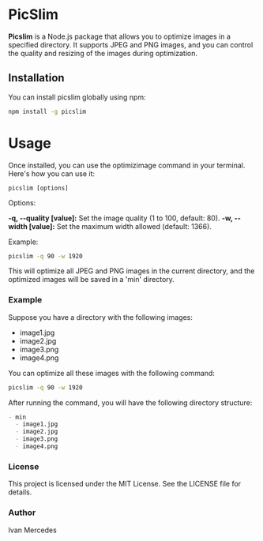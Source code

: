 # PicSlim

**Picslim** is a Node.js package that allows you to optimize images in a specified directory. It supports JPEG and PNG images, and you can control the quality and resizing of the images during optimization.

## Installation

You can install picslim globally using npm:

```bash
npm install -g picslim
```

# Usage

Once installed, you can use the optimizimage command in your terminal. Here's how you can use it:

```
picslim [options]
```

Options:

**-q, --quality [value]:** Set the image quality (1 to 100, default: 80).
**-w, --width [value]:** Set the maximum width allowed (default: 1366).

Example:

```bash
picslim -q 90 -w 1920
```

This will optimize all JPEG and PNG images in the current directory, and the optimized images will be saved in a 'min' directory.

### Example
Suppose you have a directory with the following images:

- image1.jpg
- image2.jpg
- image3.png
- image4.png

You can optimize all these images with the following command:

```bash
picslim -q 90 -w 1920
```

After running the command, you will have the following directory structure:

```markdown
- min
  - image1.jpg
  - image2.jpg
  - image3.png
  - image4.png
```

###  License
This project is licensed under the MIT License. See the LICENSE file for details.


### Author

Ivan Mercedes

